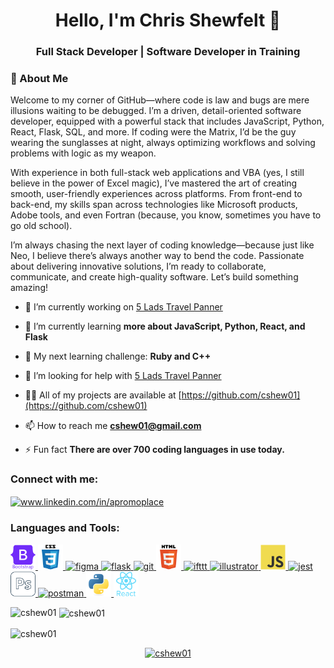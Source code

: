 <h1 align="center">Hello, I'm Chris Shewfelt 👋</h1>

<h3 align="center">Full Stack Developer | Software Developer in Training</h3>

### 💫 About Me

Welcome to my corner of GitHub—where code is law and bugs are mere illusions waiting to be debugged. I’m a driven, detail-oriented software developer, equipped with a powerful stack that includes JavaScript, Python, React, Flask, SQL, and more. If coding were the Matrix, I’d be the guy wearing the sunglasses at night, always optimizing workflows and solving problems with logic as my weapon.

With experience in both full-stack web applications and VBA (yes, I still believe in the power of Excel magic), I’ve mastered the art of creating smooth, user-friendly experiences across platforms. From front-end to back-end, my skills span across technologies like Microsoft products, Adobe tools, and even Fortran (because, you know, sometimes you have to go old school).

I’m always chasing the next layer of coding knowledge—because just like Neo, I believe there’s always another way to bend the code. Passionate about delivering innovative solutions, I’m ready to collaborate, communicate, and create high-quality software. Let’s build something amazing!

- 🔭 I’m currently working on [5 Lads Travel Panner](https://github.com/cshew01/PT74-Travel-Planner)

- 🌱 I’m currently learning **more about JavaScript, Python, React, and Flask**

- 🌱 My next learning challenge: **Ruby and C++**

- 🤝 I’m looking for help with [5 Lads Travel Panner](https://github.com/cshew01/PT74-Travel-Planner)

- 👨‍💻 All of my projects are available at [https://github.com/cshew01](https://github.com/cshew01)

- 📫 How to reach me **cshew01@gmail.com**

- ⚡ Fun fact **There are over 700 coding languages in use today.**

<h3 align="left">Connect with me:</h3>
<p align="left">
<a href="https://linkedin.com/in/www.linkedin.com/in/apromoplace" target="blank"><img align="center" src="https://raw.githubusercontent.com/rahuldkjain/github-profile-readme-generator/master/src/images/icons/Social/linked-in-alt.svg" alt="www.linkedin.com/in/apromoplace" height="30" width="40" /></a>
</p>

<h3 align="left">Languages and Tools:</h3>
<p align="left"> <a href="https://getbootstrap.com" target="_blank" rel="noreferrer"> <img src="https://raw.githubusercontent.com/devicons/devicon/master/icons/bootstrap/bootstrap-plain-wordmark.svg" alt="bootstrap" width="40" height="40"/> </a> <a href="https://www.w3schools.com/css/" target="_blank" rel="noreferrer"> <img src="https://raw.githubusercontent.com/devicons/devicon/master/icons/css3/css3-original-wordmark.svg" alt="css3" width="40" height="40"/> </a> <a href="https://www.figma.com/" target="_blank" rel="noreferrer"> <img src="https://www.vectorlogo.zone/logos/figma/figma-icon.svg" alt="figma" width="40" height="40"/> </a> <a href="https://flask.palletsprojects.com/" target="_blank" rel="noreferrer"> <img src="https://www.vectorlogo.zone/logos/pocoo_flask/pocoo_flask-icon.svg" alt="flask" width="40" height="40"/> </a> <a href="https://git-scm.com/" target="_blank" rel="noreferrer"> <img src="https://www.vectorlogo.zone/logos/git-scm/git-scm-icon.svg" alt="git" width="40" height="40"/> </a> <a href="https://www.w3.org/html/" target="_blank" rel="noreferrer"> <img src="https://raw.githubusercontent.com/devicons/devicon/master/icons/html5/html5-original-wordmark.svg" alt="html5" width="40" height="40"/> </a> <a href="https://ifttt.com/" target="_blank" rel="noreferrer"> <img src="https://www.vectorlogo.zone/logos/ifttt/ifttt-ar21.svg" alt="ifttt" width="40" height="40"/> </a> <a href="https://www.adobe.com/in/products/illustrator.html" target="_blank" rel="noreferrer"> <img src="https://www.vectorlogo.zone/logos/adobe_illustrator/adobe_illustrator-icon.svg" alt="illustrator" width="40" height="40"/> </a> <a href="https://developer.mozilla.org/en-US/docs/Web/JavaScript" target="_blank" rel="noreferrer"> <img src="https://raw.githubusercontent.com/devicons/devicon/master/icons/javascript/javascript-original.svg" alt="javascript" width="40" height="40"/> </a> <a href="https://jestjs.io" target="_blank" rel="noreferrer"> <img src="https://www.vectorlogo.zone/logos/jestjsio/jestjsio-icon.svg" alt="jest" width="40" height="40"/> </a> <a href="https://www.photoshop.com/en" target="_blank" rel="noreferrer"> <img src="https://raw.githubusercontent.com/devicons/devicon/master/icons/photoshop/photoshop-line.svg" alt="photoshop" width="40" height="40"/> </a> <a href="https://postman.com" target="_blank" rel="noreferrer"> <img src="https://www.vectorlogo.zone/logos/getpostman/getpostman-icon.svg" alt="postman" width="40" height="40"/> </a> <a href="https://www.python.org" target="_blank" rel="noreferrer"> <img src="https://raw.githubusercontent.com/devicons/devicon/master/icons/python/python-original.svg" alt="python" width="40" height="40"/> </a> <a href="https://reactjs.org/" target="_blank" rel="noreferrer"> <img src="https://raw.githubusercontent.com/devicons/devicon/master/icons/react/react-original-wordmark.svg" alt="react" width="40" height="40"/> </a> </p>

<p><img align="left" src="https://github-readme-stats.vercel.app/api/top-langs?username=cshew01&show_icons=true&locale=en&layout=compact" alt="cshew01" /></p>

<p>&nbsp;<img align="center" src="https://github-readme-stats.vercel.app/api?username=cshew01&show_icons=true&locale=en" alt="cshew01" /></p>

<p><img align="center" src="https://github-readme-streak-stats.herokuapp.com/?user=cshew01&" alt="cshew01" /></p>

<p align="center"> <a href="https://github.com/ryo-ma/github-profile-trophy"><img src="https://github-profile-trophy.vercel.app/?username=cshew01" alt="cshew01" /></a> </p>
